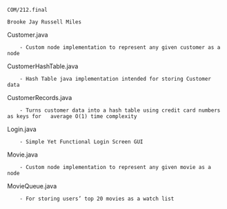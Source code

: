	COM/212.final

	Brooke Jay Russell Miles

Customer.java

		- Custom node implementation to represent any given customer as a node

CustomerHashTable.java

		- Hash Table java implementation intended for storing Customer data

CustomerRecords.java

		- Turns customer data into a hash table using credit card numbers as keys for 	average O(1) time complexity

Login.java

		- Simple Yet Functional Login Screen GUI

Movie.java

		- Custom node implementation to represent any given movie as a node

MovieQueue.java

		- For storing users’ top 20 movies as a watch list

